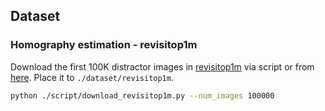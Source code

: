## Dataset
### Homography estimation - revisitop1m
Download the first 100K distractor images in [revisitop1m](https://github.com/filipradenovic/revisitop) via script or from [here](https://drive.google.com/file/d/133qEx930S3Z6bz3HD1Jl3gxSOEBNiy_5/view?usp=sharing). Place it to `./dataset/revisitop1m`.
```sh
python ./script/download_revisitop1m.py --num_images 100000
```